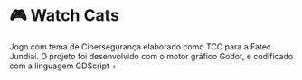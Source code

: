 # 🎮 Watch Cats

Jogo com tema de Cibersegurança elaborado como TCC para a Fatec Jundiaí. O projeto foi desenvolvido com o motor gráfico Godot, e codificado com a linguagem GDScript +
